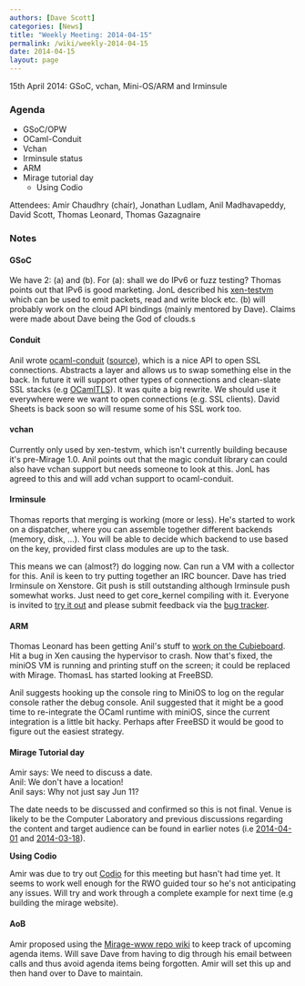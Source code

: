 ```yaml
---
authors: [Dave Scott]
categories: [News]
title: "Weekly Meeting: 2014-04-15"
permalink: /wiki/weekly-2014-04-15
date: 2014-04-15
layout: page
---
```


15th April 2014: GSoC, vchan, Mini-OS/ARM and Irminsule

### Agenda ###

* GSoC/OPW
* OCaml-Conduit
* Vchan
* Irminsule status
* ARM
* Mirage tutorial day
  * Using Codio

Attendees: Amir Chaudhry (chair), Jonathan Ludlam, Anil Madhavapeddy,
David Scott, Thomas Leonard, Thomas Gazagnaire

### Notes ###

#### GSoC ####

We have 2: (a) and (b). For (a): shall we do IPv6 or fuzz testing? Thomas
points out that IPv6 is good marketing. JonL described his
[xen-testvm](https://github.com/jonludlam/xen-testvm) which can be used to
emit packets, read and write block etc. (b) will probably work on the cloud
API bindings (mainly mentored by Dave). Claims were made about Dave being the God of clouds.s

#### Conduit ####

Anil wrote [ocaml-conduit][] ([source][]), which is a nice API to open SSL connections. Abstracts a layer and allows us to swap
something else in the back. In future it will support other types of
connections and clean-slate SSL stacks (e.g [OCamlTLS][]). It was quite a
big rewrite. We should use it everywhere were we want to open connections
(e.g. SSL clients). David Sheets is back soon so will resume some of his
SSL work too.

[OCamlTLS]: https://github.com/mirleft/ocaml-tls
[ocaml-conduit]: https://opam.ocaml.org/packages/conduit/conduit.0.5.0/
[source]: https://github.com/mirage/ocaml-conduit/

#### vchan ####

Currently only used by xen-testvm, which isn't currently building because
it's pre-Mirage 1.0. Anil points out that the magic conduit library can
could also have vchan support but needs someone to look at this. JonL has
agreed to this and will add vchan support to ocaml-conduit.

#### Irminsule ####

Thomas reports that merging is working (more or less). He's started to work
on a dispatcher, where you can assemble together different backends (memory,
disk, ...). You will be able to decide which backend to use based on the
key, provided first class modules are up to the task.

This means we can (almost?) do logging now. Can run a VM with a collector
for this. Anil is keen to try putting together an IRC bouncer. Dave has
tried Irminsule on Xenstore. Git push is still outstanding although
Irminsule push somewhat works. Just need to get core_kernel compiling with
it. Everyone is invited to [try it out][try-irmin] and please submit
feedback via the [bug tracker][irmin-issues].

[try-irmin]: https://github.com/samoht/irminsule/wiki/Getting-Started
[irmin-issues]: https://github.com/samoht/irminsule/issues

#### ARM ####

Thomas Leonard has been getting Anil's stuff to
[work on the Cubieboard][cubieboard]. Hit a bug in Xen causing the
hypervisor to crash. Now that's fixed, the miniOS VM is running and printing
stuff on the screen; it could be replaced with Mirage. ThomasL has started
looking at FreeBSD.

Anil suggests hooking up the console ring to MiniOS to log on the regular
console rather the debug console. Anil suggested that it might be a good
time to re-integrate the OCaml runtime with miniOS, since the current
integration is a little bit hacky. Perhaps after FreeBSD it would be good to
figure out the easiest strategy.

[cubieboard]: xen-on-cubieboard2

#### Mirage Tutorial day ####

Amir says: We need to discuss a date.  
Anil: We don't have a location!  
Anil says: Why not just say Jun 11?

The date needs to be discussed and confirmed so this is not final. Venue is
likely to be the Computer Laboratory and previous discussions regarding the
content and target audience can be found in earlier notes
(i.e [2014-04-01][] and [2014-03-18][]).

[2014-04-01]: weekly-2014-04-01#Miragetutorialday
[2014-03-18]: weekly-2014-03-18#Miragetutorialday

**Using Codio**

Amir was due to try out [Codio][] for this meeting but hasn't had time yet.
It seems to work well enough for the RWO guided tour so he's not
anticipating any issues. Will try and work through a complete example for
next time (e.g building the mirage website).

[Codio]: https://codio.com

#### AoB ####

Amir proposed using the [Mirage-www repo wiki][mir-wiki] to keep track of
upcoming agenda items. Will save Dave from having to dig through his email
between calls and thus avoid agenda items being forgotten. Amir will
set this up and then hand over to Dave to maintain.

[mir-wiki]: https://github.com/mirage/mirage-www/wiki
